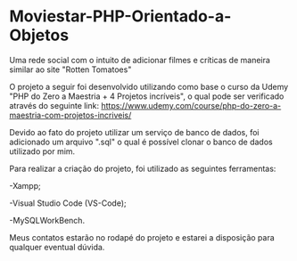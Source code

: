 # Moviestar-PHP-Orientado-a-Objetos
Uma rede social com o intuito de adicionar filmes e críticas de maneira similar ao site "Rotten Tomatoes"

O projeto a seguir foi desenvolvido utilizando como base o curso da Udemy "PHP do Zero a Maestria + 4 Projetos incríveis", o qual pode ser verificado através do seguinte link:
https://www.udemy.com/course/php-do-zero-a-maestria-com-projetos-incriveis/

Devido ao fato do projeto utilizar um serviço de banco de dados, foi adicionado um arquivo ".sql" o qual é possível clonar o banco de dados utilizado por mim.

Para realizar a criação do projeto, foi utilizado as seguintes ferramentas:

-Xampp;

-Visual Studio Code (VS-Code);

-MySQLWorkBench.

Meus contatos estarão no rodapé do projeto e estarei a disposição para qualquer eventual dúvida.
